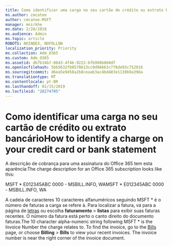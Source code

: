 ```yaml
---
title: Como identificar uma carga no seu cartão de crédito ou extrato bancário
ms.author: cmcatee
author: cmcatee-MSFT
manager: mnirkhe
ms.date: 2/28/2018
ms.audience: Admin
ms.topic: article
ROBOTS: NOINDEX, NOFOLLOW
localization_priority: Priority
ms.collection: Adm_O365
ms.custom: Adm_O365
ms.assetid: db7b34b7-0843-4f4b-9222-bfb998b860df
ms.openlocfilehash: 5bb5632fb0578613cc9d96663c776de93c752016
ms.sourcegitcommit: d6ea5e9458a2b8ceaab3ac4bd483e1130b9a398a
ms.translationtype: MT
ms.contentlocale: pt-BR
ms.lasthandoff: 01/15/2019
ms.locfileid: "28274705"
---
```

# <a name="how-to-identify-a-charge-on-your-credit-card-or-bank-statement"></a><span data-ttu-id="ce3d1-102">Como identificar uma carga no seu cartão de crédito ou extrato bancário</span><span class="sxs-lookup"><span data-stu-id="ce3d1-102">How to identify a charge on your credit card or bank statement</span></span>

<span data-ttu-id="ce3d1-103">A descrição de cobrança para uma assinatura do Office 365 tem esta aparência:</span><span class="sxs-lookup"><span data-stu-id="ce3d1-103">The charge description for an Office 365 subscription looks like this:</span></span>
  
<span data-ttu-id="ce3d1-104">MSFT \* E012345ABC 0000 - MSBILL.INFO, WA</span><span class="sxs-lookup"><span data-stu-id="ce3d1-104">MSFT \* E012345ABC 0000 - MSBILL.INFO, WA</span></span>
  
<span data-ttu-id="ce3d1-p101">A cadeia de caracteres 10 caracteres alfanuméricos seguindo MSFT \* é o número de faturas a carga se refere à. Para localizar a fatura, vá para a página de [letras](https://go.microsoft.com/fwlink/p/?linkid=848039) ou escolha **faturamento** \> **listas** para exibir suas faturas recentes. O número da fatura está perto o canto direito do documento faturas.</span><span class="sxs-lookup"><span data-stu-id="ce3d1-p101">The 10 character alpha-numeric string following MSFT \* is the Invoice Number the charge relates to. To find the invoice, go to the [Bills](https://go.microsoft.com/fwlink/p/?linkid=848039) page, or choose **Billing** \> **Bills** to view your recent invoices. The invoice number is near the right corner of the invoice document.</span></span> 
  

